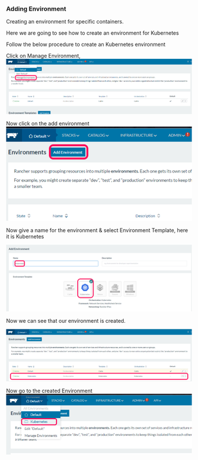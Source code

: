 ### Adding Environment

Creating an environment for specific containers.

Here we are going to see how to create an environment for Kubernetes

Follow the below procedure to create an Kubernetes environment

Click on Manage Environment,
![alt text](Images/6.png)

Now click on the add environment
![alt text](Images/7.png)

Now give a name for the environment & select Environment Template, here it is Kubernetes

![alt text](Images/8.png)

Now we can see that our environment is created.

![alt text](Images/9.png)

Now go to the created Environment
![alt text](Images/10.png)
